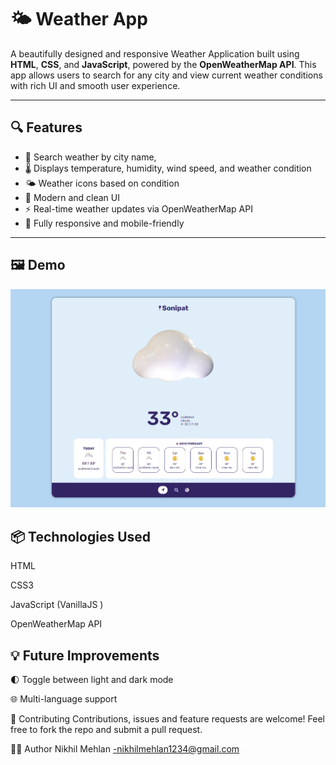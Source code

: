 # 🌤️ Weather App

A beautifully designed and responsive Weather Application built using **HTML**, **CSS**, and **JavaScript**, powered by the **OpenWeatherMap API**. This app allows users to search for any city and view current weather conditions with rich UI and smooth user experience.

---

## 🔍 Features

- 🌆 Search weather by city name,
- 🌡️ Displays temperature, humidity, wind speed, and weather condition
- 🌤️ Weather icons based on condition
- 🎨 Modern and clean UI 
- ⚡ Real-time weather updates via OpenWeatherMap API
- 📱 Fully responsive and mobile-friendly

---

## 🖼️ Demo

![Weather App Demo](demo.png)



## 📦 Technologies Used
HTML

CSS3

JavaScript (VanillaJS )

OpenWeatherMap API


## 💡 Future Improvements
🌓 Toggle between light and dark mode

🌐 Multi-language support

🤝 Contributing
Contributions,  issues and feature requests are welcome!
Feel free to fork the repo and submit a pull request.

🙋‍♂️ Author
Nikhil Mehlan  -nikhilmehlan1234@gmail.com

